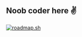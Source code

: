 ## Noob coder here ✌
<a href="https://roadmap.sh"><img src="https://roadmap.sh/card/tall/685e5b7c0cc2e57e0f774c34?variant=dark&roadmaps=python%2Ccomputer-science%2Clinux%2Cgit-github" alt="roadmap.sh"/></a>
<!--
**mordvx/mordvx** is a ✨ _special_ ✨ repository because its `README.md` (this file) appears on your GitHub profile.

Here are some ideas to get you started:

- 🔭 I’m currently working on ...
- 🌱 I’m currently learning ...
- 👯 I’m looking to collaborate on ...
- 🤔 I’m looking for help with ...
- 💬 Ask me about ...
- 📫 How to reach me: ...
- 😄 Pronouns: ...
- ⚡ Fun fact: ...
-->

